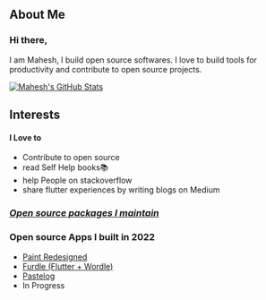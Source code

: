 ## About Me

### Hi there,

I am Mahesh, I build open source softwares. I love to build tools for productivity and contribute to open source projects.


<a href="https://github.com/maheshmnj/">
  <img align="center" src="https://github-readme-stats.vercel.app/api?username=maheshmnj&show_icons=true&line_height=27&count_private=true&title_color=ffffff&text_color=c9cacc&icon_color=2bbc8a&bg_color=1d1f21" alt="Mahesh's GitHub Stats" />
</a> 

## Interests

#### I Love to
<!-- - explore different technologies👨‍💻 -->
- Contribute to open source
- read Self Help books📚
- help People on stackoverflow
- share flutter experiences by writing blogs on Medium

### _[Open source packages I maintain](https://pub.dev/publishers/maheshjamdade.com/packages)_

### Open source Apps I built in 2022

- [Paint Redesigned](https://github.com/maheshmnj/Paint-Redesigned)
- [Furdle (Flutter + Wordle)](https://github.com/maheshmnj/furdle)
- [Pastelog](https://github.com/maheshmnj/Pastelog)
- In Progress


<!-- 
### Lets Connect

<a href="https://twitter.com/maheshmnj" target="blank"><img align="center" src="https://raw.githubusercontent.com/rahuldkjain/github-profile-readme-generator/master/src/images/icons/Social/twitter.svg" alt="maheshmnj" height="30" width="40" /></a>
<a href="https://www.linkedin.com/in/maheshjamdade/" target="blank"><img align="center" src="https://raw.githubusercontent.com/rahuldkjain/github-profile-readme-generator/master/src/images/icons/Social/linked-in-alt.svg" alt="Mahesh Jamdade" height="30" width="40" /></a>
<a href="https://stackoverflow.com/users/8253662/mahesh-jamdade" target="blank"><img align="center" src="https://raw.githubusercontent.com/rahuldkjain/github-profile-readme-generator/master/src/images/icons/Social/stack-overflow.svg" alt="12486985/asif-syeed" height="30" width="40" /></a>-->

<!-- [![Twitter Follow](https://img.shields.io/twitter/follow/maheshmnj?color=1DA1F2&label=Followers&logo=twitter&style=for-the-badge)](https://twitter.com/maheshmnj) -->
<!-- [![GitHub followers](https://img.shields.io/github/followers/maheshmnj?logo=GitHub&color=brown&style=for-the-badge)](https://github.com/maheshmnj)
 -->
<!-- ### Stackoverflow stats  -->

<!-- [![Mahesh's StackOverflow Profile](https://github-readme-stackoverflow.vercel.app/?userID=8253662&layout=compact)](https://stackoverflow.com/users/8253662/mahesh-jamdade)

[1.2]: http://i.imgur.com/wWzX9uB.png (twitter icon without padding)
[2.2]: http://i.imgur.com/9I6NRUm.png (github icon without padding) -->

